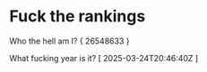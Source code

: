 # Fuck the rankings

Who the hell am I?
{ 26548633 }

What fucking year is it?
[ 2025-03-24T20:46:40Z ]
